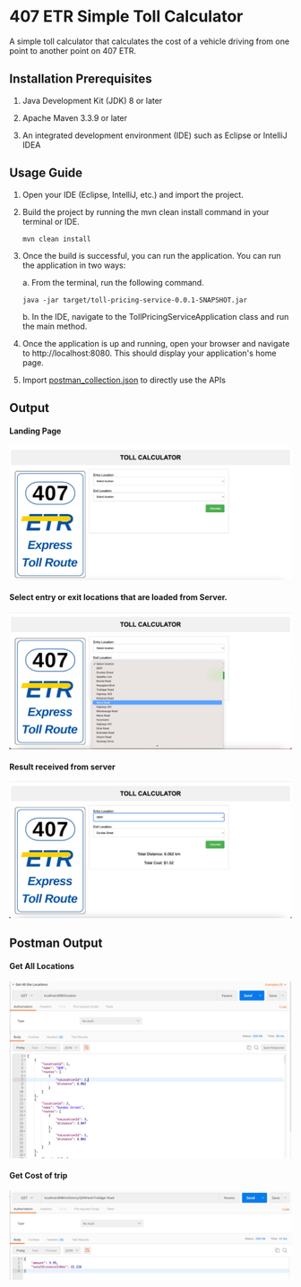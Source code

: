 # 407 ETR Simple Toll Calculator
A simple toll calculator that calculates 
the cost of a vehicle driving from one point to another point on 407 ETR.

## Installation Prerequisites
1. Java Development Kit (JDK) 8 or later
 
2. Apache Maven 3.3.9 or later

3. An integrated development environment (IDE) such as Eclipse or IntelliJ IDEA

## Usage Guide

1. Open your IDE (Eclipse, IntelliJ, etc.) and import the project.

2. Build the project by running the mvn clean install command in your terminal or IDE.
   ```
   mvn clean install
   ```

3. Once the build is successful, you can run the application. You can run the application in two ways:

   a. From the terminal, run the following command.
   ```
   java -jar target/toll-pricing-service-0.0.1-SNAPSHOT.jar
   ```

   b. In the IDE, navigate to the TollPricingServiceApplication class and run the main method.

4. Once the application is up and running, open your browser and navigate to http://localhost:8080. This should display your application's home page.

5. Import [postman_collection.json](assets/postman/postman_collection.json) to directly use the APIs

## Output
#### Landing Page
![Landing Page](assets/images/landing_page.png)

#### Select entry or exit locations that are loaded from Server.
![Select Locations](assets/images/select_options.png)

#### Result received from server
![Result](assets/images/cost.png)

## Postman Output

#### Get All Locations
![Get All Locations](assets/images/postman_get_all_locations.png)

#### Get Cost of trip
![Get Cost of Trip](assets/images/postman_get_cost_of_trip.png)

